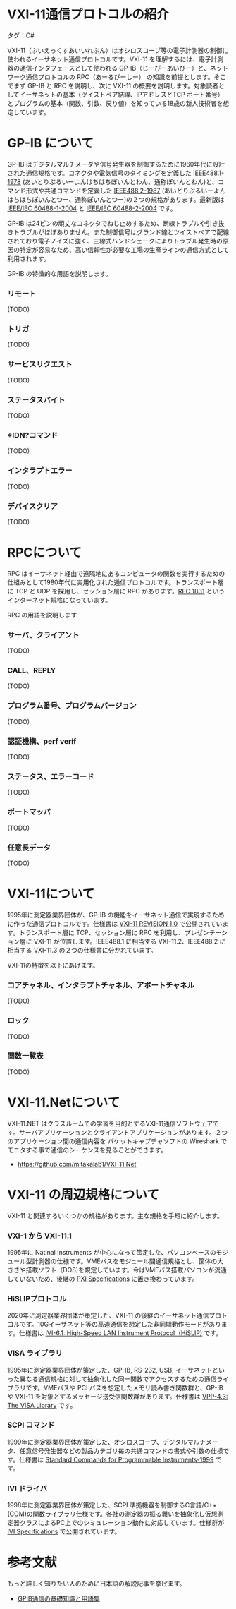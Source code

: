 # VXI-11通信プロトコルの紹介
タグ：C#

VXI-11（ぶいえっくすあいいれぶん）はオシロスコープ等の電子計測器の制御に使われるイーサネット通信プロトコルです。VXI-11 を理解するには、電子計測器の通信インタフェースとして使われる GP-IB（じーぴーあいびー）と、ネットワーク通信プロトコルの RPC（あーるぴーしー） の知識を前提とします。そこでまず GP-IB と RPC を説明し、次に VXI-11 の概要を説明します。対象読者としてイーサネットの基本（ツイストペア結線、IPアドレスとTCP ポート番号）とプログラムの基本（関数、引数、戻り値）を知っている18歳の新人技術者を想定しています。

# GP-IB について

GP-IB はデジタルマルチメータや信号発生器を制御するために1960年代に設計された通信規格です。コネクタや電気信号のタイミングを定義した [IEEE488.1-1978](https://standards.ieee.org/ieee/488/6465/) (あいとりぷるいーよんはちはちぽいんとわん、通称ぽいんとわん)と、コマンド形式や共通コマンドを定義した [IEEE488.2-1987](https://standards.ieee.org/ieee/488.2/717/) (あいとりぷるいーよんはちはちぽいんとつー、通称ぽいんとつー)の２つの規格があります。最新版は [IEEE/IEC 60488-1-2004](https://standards.ieee.org/ieee/60488-1/3686/) と [IEEE/IEC 60488-2-2004](https://standards.ieee.org/ieee/60488-2/3632/) です。

GP-IB は24ピンの頑丈なコネクタでねじ止めするため、断線トラブルや引き抜きトラブルがほぼありません。また制御信号はグランド線とツイストぺアで配線されており電子ノイズに強く、三線式ハンドシェークによりトラブル発生時の原因の特定が容易なため、高い信頼性が必要な工場の生産ラインの通信方式として利用されます。

GP-IB の特徴的な用語を説明します。

### リモート
(TODO)
### トリガ
(TODO)
### サービスリクエスト
(TODO)
### ステータスバイト
(TODO)
### *IDN?コマンド
(TODO)
### インタラプトエラー
(TODO)
### デバイスクリア
(TODO)

# RPCについて

RPC はイーサネット経由で遠隔地にあるコンピュータの関数を実行するための仕組みとして1980年代に実用化された通信プロトコルです。トランスポート層に TCP と UDP を採用し、セッション層に RPC があります。[RFC 1831](https://www.rfc-editor.org/rfc/rfc1831) というインターネット規格になっています。

RPC の用語を説明します
### サーバ、クライアント
(TODO)
### CALL、REPLY
(TODO)
### プログラム番号、プログラムバージョン
(TODO)
### 認証機構、perf verif
(TODO)
### ステータス、エラーコード
(TODO)
### ポートマッパ
(TODO)
### 任意長データ
(TODO)

# VXI-11について

1995年に測定器業界団体が、GP-IB の機能をイーサネット通信で実現するために作った通信プロトコルです。仕様書は [VXI-11 REVISION 1.0](https://www.vxibus.org/specifications.html) で公開されています。トランスポート層に TCP、セッション層に RPC を利用し、プレゼンテーション層に VXI-11 が位置します。IEEE488.1 に相当する VXI-11.2、IEEE488.2 に相当する VXI-11.3 の２つの仕様書に分かれています。

VXI-11の特徴を以下にあげます。

### コアチャネル、インタラプトチャネル、アボートチャネル
(TODO)
### ロック
(TODO)
### 関数一覧表
(TODO)

# VXI-11.Netについて

VXI-11.NET はクラスルームでの学習を目的とするVXI-11通信ソフトウェアです。サーバアプリケーションとクライアントアプリケーションがあります。２つのアプリケーション間の通信内容を パケットキャプチャソフトの Wireshark でモニタする事で通信のシーケンスを見ることができます。
- https://github.com/mitakalab1/VXI-11.Net

# VXI-11 の周辺規格について

VXI-11 と関連するいくつかの規格があります。主な規格を手短に紹介します。

### VXI-1 から VXI-11.1
1995年に Natinal Instruments が中心になって策定した、パソコンベースのモジュール型計測器の仕様です。VMEバスをモジュール間通信規格とし、筐体の大きさや搭載ソフト（DOS)を規定しています。今はVMEバス搭載パソコンが流通していないため、後継の [PXI Specifications](https://www.pxisa.org/) に置き換わっています。 

### HiSLIPプロトコル
2020年に測定器業界団体が策定した、VXI-11 の後継のイーサネット通信プロトコルです。10Gイーサネット等の高速通信を想定した非同期動作モードがあります。仕様書は [IVI-6.1: High-Speed LAN Instrument Protocol（HiSLIP)](https://www.ivifoundation.org/specifications/) です。

### VISA ライブラリ
1995年に測定器業界団体が策定した、GP-IB, RS-232, USB, イーサネットといった異なる通信規格に対して抽象化した同一関数でアクセスするための通信ライブラリです。VMEバスや PCI バスを想定したメモリ読み書き関数群と、GP-IB や VXI-11 を対象とするメッセージ送受信関数群があります。仕様書は [VPP-4.3: The VISA Library](https://www.ivifoundation.org/specifications/) です。

### SCPI コマンド
1999年に測定器業界団体が策定した、オシロスコープ、デジタルマルチメータ、任意信号発生器などの製品カテゴリ毎の共通コマンドの書式や引数の仕様です。仕様書は [Standard Commands for Programmable Instruments-1999](https://www.ivifoundation.org/specifications/) です。

### IVI ドライバ
1998年に測定器業界団体が策定した、SCPI 準拠機器を制御するC言語/C++(COM)の関数ライブラリ仕様です。各社の測定器の振る舞いを抽象化し仮想測定器クラスによるPC上でのシミュレーション動作に対応しています。仕様群が [IVI Specifications](https://www.ivifoundation.org/specifications/) で公開されています。

# 参考文献

もっと詳しく知りたい人のために日本語の解説記事を挙げます。
- [GPIB通信の基礎知識と用語集](https://www.contec.com/jp/support/basic-knowledge/daq-control/gpib-communication/)
